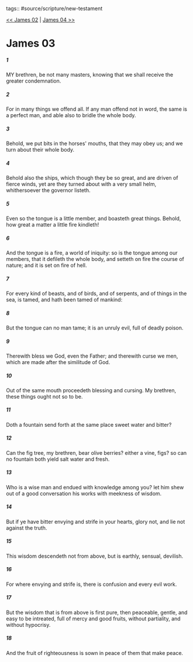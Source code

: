 tags:: #source/scripture/new-testament

[<< James 02](/new-testament/20_James/James_02.md) | [James 04 >>](/new-testament/20_James/James_04.md)

# James 03

##### 1

MY brethren, be not many masters, knowing that we shall receive the greater condemnation.

##### 2

For in many things we offend all. If any man offend not in word, the same is a perfect man, and able also to bridle the whole body.

##### 3

Behold, we put bits in the horses' mouths, that they may obey us; and we turn about their whole body.

##### 4

Behold also the ships, which though they be so great, and are driven of fierce winds, yet are they turned about with a very small helm, whithersoever the governor listeth.

##### 5

Even so the tongue is a little member, and boasteth great things. Behold, how great a matter a little fire kindleth!

##### 6

And the tongue is a fire, a world of iniquity: so is the tongue among our members, that it defileth the whole body, and setteth on fire the course of nature; and it is set on fire of hell.

##### 7

For every kind of beasts, and of birds, and of serpents, and of things in the sea, is tamed, and hath been tamed of mankind:

##### 8

But the tongue can no man tame; it is an unruly evil, full of deadly poison.

##### 9

Therewith bless we God, even the Father; and therewith curse we men, which are made after the similitude of God.

##### 10

Out of the same mouth proceedeth blessing and cursing. My brethren, these things ought not so to be.

##### 11

Doth a fountain send forth at the same place sweet water and bitter?

##### 12

Can the fig tree, my brethren, bear olive berries? either a vine, figs? so can no fountain both yield salt water and fresh.

##### 13

Who is a wise man and endued with knowledge among you? let him shew out of a good conversation his works with meekness of wisdom.

##### 14

But if ye have bitter envying and strife in your hearts, glory not, and lie not against the truth.

##### 15

This wisdom descendeth not from above, but is earthly, sensual, devilish.

##### 16

For where envying and strife is, there is confusion and every evil work.

##### 17

But the wisdom that is from above is first pure, then peaceable, gentle, and easy to be intreated, full of mercy and good fruits, without partiality, and without hypocrisy.

##### 18

And the fruit of righteousness is sown in peace of them that make peace.
